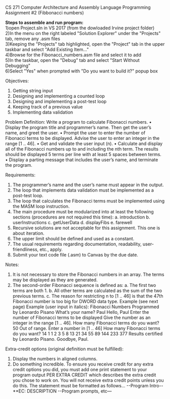 CS 271 Computer Architecture and Assembly Language
Programming Assignment #2 (Fibbonacci numbers)

**Steps to assemble and run program:**                                              
1)open Project.sln in VS 2017 (from the dowloaded Irvine project folder)                                           
2)In the menu on the right labeled "Solution Explorer" under the "Projects" tab, remove any .asm files                              
3)Keeping the "Projects" tab highlighted, open the "Project" tab in the upper taskbar and select "Add Existing Item..."               
4)Browse for the Fibonacci_numbers.asm file and select it to add                                               
5)In the taskbar, open the "Debug" tab and select "Start Without Debugging"                                                     
6)Select "Yes" when prompted with "Do you want to build it?" popup box                                                       

Objectives:
1) Getting string input
2) Designing and implementing a counted loop
3) Designing and implementing a post-test loop
4) Keeping track of a previous value
5) Implementing data validation

Problem Definition:
Write a program to calculate Fibonacci numbers.
• Display the program title and programmer’s name. Then get the user’s name, and greet the user.
• Prompt the user to enter the number of Fibonacci terms to be displayed. Advise the user to enter an integer in the range [1 .. 46].
• Get and validate the user input (n).
• Calculate and display all of the Fibonacci numbers up to and including the nth term. The results should be displayed 5 terms per line with at least 5 spaces between terms.
• Display a parting message that includes the user’s name, and terminate the program.

Requirements:
1) The programmer’s name and the user’s name must appear in the output.
2) The loop that implements data validation must be implemented as a post-test loop.
3) The loop that calculates the Fibonacci terms must be implemented using the MASM loop instruction.
4) The main procedure must be modularized into at least the following sections (procedures are not required this time):
a. introduction
b. userInstructions
c. getUserData
d. displayFibs
e. farewell
5) Recursive solutions are not acceptable for this assignment. This one is about iteration.
6) The upper limit should be defined and used as a constant.
7) The usual requirements regarding documentation, readability, user-friendliness, etc., apply.
8) Submit your text code file (.asm) to Canvas by the due date.

Notes:
1) It is not necessary to store the Fibonacci numbers in an array. The terms may be displayed as they are generated.
2) The second-order Fibonacci sequence is defined as:
a. The first two terms are both 1.
b. All other terms are calculated as the sum of the two previous terms.
c. The reason for restricting n to [1 .. 46] is that the 47th Fibonacci number is too big for DWORD data type.
Example (see next page)
Example (user input in italics):
Fibonacci Numbers
Programmed by Leonardo Pisano
What’s your name? Paul
Hello, Paul
Enter the number of Fibonacci terms to be displayed
Give the number as an integer in the range [1 .. 46].
How many Fibonacci terms do you want? 50
Out of range. Enter a number in [1 .. 46]
How many Fibonacci terms do you want? 14
1 1 2 3 5
8 13 21 34 55
89 144 233 377
Results certified by Leonardo Pisano.
Goodbye, Paul.

Extra-credit options (original definition must be fulfilled):
1. Display the numbers in aligned columns.
2. Do something incredible.
To ensure you receive credit for any extra credit options you did, you must add one print statement to your program output PER EXTRA CREDIT which describes the extra credit you chose to work on. You will not receive extra credit points unless you do this. The statement must be formatted as follows...
--Program Intro--
**EC: DESCRIPTION
--Program prompts, etc—
